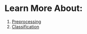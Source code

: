 # Learn More About:
1) [Preprocessing](https://github.com/d4rk-lucif3r/LuciferML/blob/master/LuciferML/Preprocessing.md)
2) [Classification](https://github.com/d4rk-lucif3r/LuciferML/blob/master/LuciferML/Classification.md)
